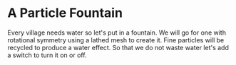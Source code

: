 # A Particle Fountain
Every village needs water so let's put in a fountain. We will go for one with rotational symmetry using a lathed mesh to create it. Fine particles will be recycled to produce a water effect. So that we do not waste water let's add a switch to turn it on or off.